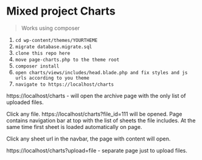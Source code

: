 # Mixed project Charts
> Works using composer

1. ```cd wp-content/themes/YOURTHEME```
2. ```migrate database.migrate.sql```
3. ```clone this repo here```
4. ```move page-charts.php to the theme root```
5. ```composer install```
6. ```open charts/views/includes/head.blade.php and fix styles and js urls according to you theme```
7. ```navigate to https://localhost/charts```

https://localhost/charts - will open the archive page with the only list of uploaded files.

Click any file.
https://localhost/charts?file_id=111 will be opened. Page contains navigation bar at top with the list of
sheets the file includes. At the same time first sheet is loaded automatically on page.

Click any sheet url in the navbar, the page with content will open.

https://localhost/charts?upload=file - separate page just to upload files.

